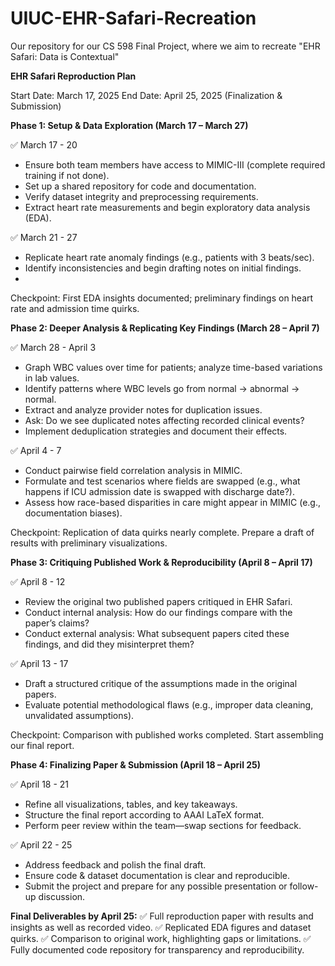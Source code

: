 # UIUC-EHR-Safari-Recreation
Our repository for our CS 598 Final Project, where we aim to recreate "EHR Safari: Data is Contextual"

<strong>EHR Safari Reproduction Plan</strong>

Start Date: March 17, 2025
End Date: April 25, 2025 (Finalization & Submission)

<strong>Phase 1: Setup & Data Exploration (March 17 – March 27)</strong>

✅ March 17 - 20

- Ensure both team members have access to MIMIC-III (complete required training if not done).
- Set up a shared repository for code and documentation.  
- Verify dataset integrity and preprocessing requirements.
- Extract heart rate measurements and begin exploratory data analysis (EDA).

✅ March 21 - 27

- Replicate heart rate anomaly findings (e.g., patients with 3 beats/sec).
- Identify inconsistencies and begin drafting notes on initial findings.
- 
Checkpoint: First EDA insights documented; preliminary findings on heart rate and admission time quirks.

<strong>Phase 2: Deeper Analysis & Replicating Key Findings (March 28 – April 7)</strong>

✅ March 28 - April 3

- Graph WBC values over time for patients; analyze time-based variations in lab values.
- Identify patterns where WBC levels go from normal → abnormal → normal.
- Extract and analyze provider notes for duplication issues.
- Ask: Do we see duplicated notes affecting recorded clinical events?
- Implement deduplication strategies and document their effects.
  
✅ April 4 - 7

- Conduct pairwise field correlation analysis in MIMIC.
- Formulate and test scenarios where fields are swapped (e.g., what happens if ICU admission date is swapped with discharge date?).
- Assess how race-based disparities in care might appear in MIMIC (e.g., documentation biases).
  
Checkpoint: Replication of data quirks nearly complete. Prepare a draft of results with preliminary visualizations. 

<strong>Phase 3: Critiquing Published Work & Reproducibility (April 8 – April 17)</strong>

✅ April 8 - 12

- Review the original two published papers critiqued in EHR Safari.
- Conduct internal analysis: How do our findings compare with the paper’s claims?
- Conduct external analysis: What subsequent papers cited these findings, and did they misinterpret them?
  
✅ April 13 - 17

- Draft a structured critique of the assumptions made in the original papers.
- Evaluate potential methodological flaws (e.g., improper data cleaning, unvalidated assumptions).
  
Checkpoint: Comparison with published works completed. Start assembling our final report.

<strong>Phase 4: Finalizing Paper & Submission (April 18 – April 25) </strong>

✅ April 18 - 21

- Refine all visualizations, tables, and key takeaways.
- Structure the final report according to AAAI LaTeX format.
- Perform peer review within the team—swap sections for feedback.
  
✅ April 22 - 25

- Address feedback and polish the final draft.
- Ensure code & dataset documentation is clear and reproducible.
- Submit the project and prepare for any possible presentation or follow-up discussion.
  
<strong>Final Deliverables by April 25:</strong>
✅ Full reproduction paper with results and insights as well as recorded video.
✅ Replicated EDA figures and dataset quirks.
✅ Comparison to original work, highlighting gaps or limitations.
✅ Fully documented code repository for transparency and reproducibility.
